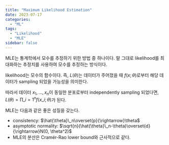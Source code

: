 ```yaml
---
title: "Maximum Likelihood Estimation"
date: 2023-07-17
categories:
  - "ML"
tags:
  - "Likelihood"
  - "MLE"
sidebar: false
---
```


MLE는 통계학에서 모수를 추정하기 위한 방법 중 하나이다. 말 그대로 likelihood를 최대화하는 추정치를 사용하여 모수를 추정하는 방식이다.

likelihood는 모수의 함수이다. 즉, $L(\theta)$는 데이터가 주어졌을 때 $f(x;\theta)$로부터 해당 데이터가 sampling 되었을 가능성을 의미한다.

따라서 데이터 $x_1, \ldots, x_n$이 동일한 분포로부터 independently sampling 되었다면, $L(\theta)=\prod\_{i=1}^nf(x\_i;\theta)$가 된다.

MLE는 다음과 같은 좋은 성질을 갖는다.

- consistency: $\hat{\theta}\_n\overset{p}{\rightarrow}\theta$
- asymptotic normality: $\sqrt{n}(\hat{\theta}\_n-\theta)\overset{d}{\rightarrow}N(0, \theta^2)$
- MLE의 분산은 Cramér-Rao lower bound와 근사적으로 같다.
